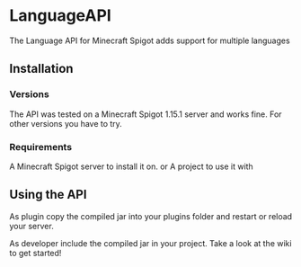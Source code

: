 # LanguageAPI
The Language API for Minecraft Spigot adds support for multiple languages


## Installation
### Versions
The API was tested on a Minecraft Spigot 1.15.1 server and works fine.
For other versions you have to try.

### Requirements
A Minecraft Spigot server to install it on.
or
A project to use it with

## Using the API
As plugin copy the compiled jar into your plugins folder and restart or reload your server.

As developer include the compiled jar in your project.
Take a look at the wiki to get started!



